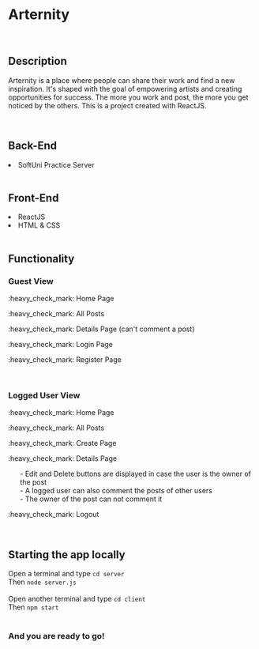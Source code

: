 <h1>Arternity</h1>
<br>

<h2>Description</h2>
<p>Arternity is a place where people can share their work and find a new inspiration. 
It's shaped with the goal of empowering artists and creating opportunities for success. 
The more you work and post, the more you get noticed by the others. 
This is a project created with ReactJS. </p>

<br>

<h2>Back-End</h2>

<li>SoftUni Practice Server</li>

<br>

<h2>Front-End</h2>

<li>ReactJS</li>
<li>HTML & CSS</li>

<br>

<h2>Functionality</h2>

<h3>Guest View</h3>
<p>:heavy_check_mark: Home Page</p>
<p>:heavy_check_mark: All Posts</p>
<p>:heavy_check_mark: Details Page (can't comment a post)</p>
<p>:heavy_check_mark: Login Page</p>
<p>:heavy_check_mark: Register Page</p>

<br>

<h3>Logged User View</h3>
<p>:heavy_check_mark: Home Page</p>
<p>:heavy_check_mark: All Posts</p>
<p>:heavy_check_mark: Create Page</p>
<p>:heavy_check_mark: Details Page 
<ul>
- Edit and Delete buttons are displayed in case the user is the owner of the post <br>
- A logged user can also comment the posts of other users <br>
- The owner of the post can not comment it <br>
</ul>

<p>:heavy_check_mark: Logout</p>

<br>

<h2>Starting the app locally</h2>

Open a terminal and type `cd server` <br>
Then `node server.js`<br>
<br>
Open another terminal and type `cd client` <br>
Then `npm start` <br>
<br>
<h3>And you are ready to go!</h3>








